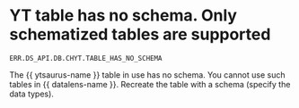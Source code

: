 # YT table has no schema. Only schematized tables are supported

`ERR.DS_API.DB.CHYT.TABLE_HAS_NO_SCHEMA`

The {{ ytsaurus-name }} table in use has no schema. You cannot use such tables in {{ datalens-name }}. Recreate the table with a schema (specify the data types).
